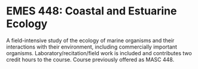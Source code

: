 # EMES 448: Coastal and Estuarine Ecology

A field-intensive study of the ecology of marine organisms and their interactions with their environment, including commercially important organisms. Laboratory/recitation/field work is included and contributes two credit hours to the course. Course previously offered as MASC 448.